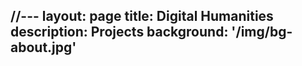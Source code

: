 //---
layout: page
title: Digital Humanities
description: Projects
background: '/img/bg-about.jpg'
---
